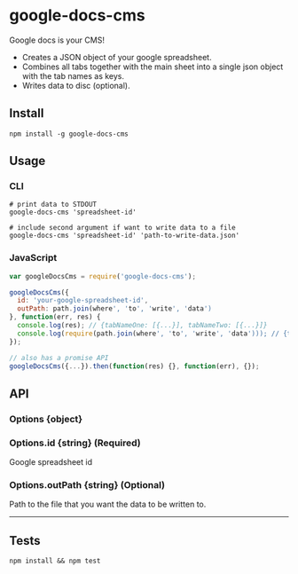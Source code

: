 # google-docs-cms

Google docs is your CMS!

- Creates a JSON object of your google spreadsheet.
- Combines all tabs together with the main sheet into a single json object with the tab names as keys.
- Writes data to disc (optional).


## Install

```Shell
npm install -g google-docs-cms
```

## Usage


### CLI

```Shell
# print data to STDOUT
google-docs-cms 'spreadsheet-id'

# include second argument if want to write data to a file
google-docs-cms 'spreadsheet-id' 'path-to-write-data.json'
```

### JavaScript

```JavaScript
var googleDocsCms = require('google-docs-cms');

googleDocsCms({
  id: 'your-google-spreadsheet-id',
  outPath: path.join(where', 'to', 'write', 'data')
}, function(err, res) {
  console.log(res); // {tabNameOne: [{...}], tabNameTwo: [{...}]}
  console.log(require(path.join(where', 'to', 'write', 'data'))); // {tabNameOne: [{...}], tabNameTwo: [{...}]}
});

// also has a promise API
googleDocsCms({...}).then(function(res) {}, function(err), {});
```

## API

### Options {object}

### Options.id {string} (Required)
Google spreadsheet id

### Options.outPath {string} (Optional)
Path to the file that you want the data to be written to.



--------------------------------------------------------------------

## Tests

```Shell
npm install && npm test
```